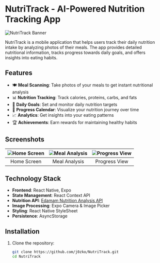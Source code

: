 # NutriTrack - AI-Powered Nutrition Tracking App

![NutriTrack Banner](https://via.placeholder.com/1200x400) <!-- Add your banner image here -->

NutriTrack is a mobile application that helps users track their daily nutrition intake by analyzing photos of their meals. The app provides detailed nutritional information, tracks progress towards daily goals, and offers insights into eating habits.

## Features

- 🍽️ **Meal Scanning**: Take photos of your meals to get instant nutritional analysis
- 📊 **Nutrition Tracking**: Track calories, proteins, carbs, and fats
- 🎯 **Daily Goals**: Set and monitor daily nutrition targets
- 📅 **Progress Calendar**: Visualize your nutrition journey over time
- 📈 **Analytics**: Get insights into your eating patterns
- 🏆 **Achievements**: Earn rewards for maintaining healthy habits

## Screenshots

| ![Home Screen](https://via.placeholder.com/300x600) | ![Meal Analysis](https://via.placeholder.com/300x600) | ![Progress View](https://via.placeholder.com/300x600) |
|:---:|:---:|:---:|
| Home Screen | Meal Analysis | Progress View |

## Technology Stack

- **Frontend**: React Native, Expo
- **State Management**: React Context API
- **Nutrition API**: [Edamam Nutrition Analysis API](https://developer.edamam.com/edamam-nutrition-api)
- **Image Processing**: Expo Camera & Image Picker
- **Styling**: React Native StyleSheet
- **Persistence**: AsyncStorage

## Installation

1. Clone the repository:
   ```bash
   git clone https://github.com/j0zko/NutriTrack.git
   cd NutriTrack

